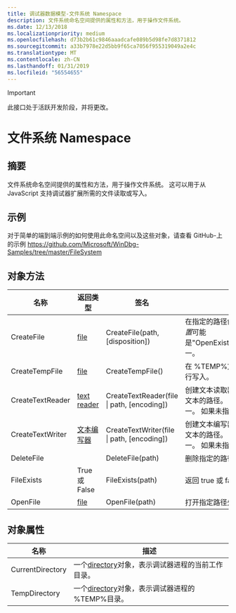 ```yaml
---
title: 调试器数据模型-文件系统 Namespace
description: 文件系统命名空间提供的属性和方法，用于操作文件系统。
ms.date: 12/13/2018
ms.localizationpriority: medium
ms.openlocfilehash: d73b2b61c9846aaadcafe089b5d98fe7d8371812
ms.sourcegitcommit: a33b7978e22d5bb9f65ca7056f955319049a2e4c
ms.translationtype: MT
ms.contentlocale: zh-CN
ms.lasthandoff: 01/31/2019
ms.locfileid: "56554655"
---
```

> [!IMPORTANT]
>  此接口处于活跃开发阶段，并将更改。
>
# <a name="the-filesystem-namespace"></a>文件系统 Namespace
## <a name="summary"></a>摘要
文件系统命名空间提供的属性和方法，用于操作文件系统。 这可以用于从 JavaScript 支持调试器扩展所需的文件读取或写入。

## <a name="sample"></a>示例
对于简单的端到端示例的如何使用此命名空间以及这些对象，请查看 GitHub-上的示例 https://github.com/Microsoft/WinDbg-Samples/tree/master/FileSystem 

## <a name="object-methods"></a>对象方法
|名称|返回类型|签名|描述|
|--- |--- |--- |--- |
|CreateFile|[file](dbgmodel-object-file.md)|CreateFile(path, [disposition])|在指定的路径创建一个新文件并将其打开进行写入。 *处置*可能是"OpenExisting"、"CreateNew"或"CreateAlways"之一。|
|CreateTempFile|[file](dbgmodel-object-file.md)|CreateTempFile()|在 %TEMP%文件夹中创建新的临时文件并将其打开进行写入。|
|CreateTextReader|[text reader](dbgmodel-object-text-reader.md)|CreateTextReader(file \| path, [encoding])|创建文本读取器从给定[文件](dbgmodel-object-file.md)对象或将读取指定的编码的文本的路径。 编码可能"Ascii"、"Utf8"或"Utf16"之一。 如果未指定，则"Ascii"是默认值。|
|CreateTextWriter|[文本编写器](dbgmodel-object-text-writer.md)|CreateTextWriter(file \| path, [encoding])|创建文本编写器从给定[文件](dbgmodel-object-file.md)对象或将写入指定的编码的文本的路径。 编码可能"Ascii"、"Utf8"或"Utf16"之一。 如果未指定，则"Ascii"是默认值。|
|DeleteFile||DeleteFile(path)|删除指定的路径中的文件。|
|FileExists|True 或 False|FileExists(path)|返回 true 或 false 并在给定的路径是否存在的文件|
|OpenFile|[file](dbgmodel-object-file.md)|OpenFile(path)|打开指定路径处文件以供读取。|

## <a name="object-properties"></a>对象属性
|名称|描述|
|--- |--- |
|CurrentDirectory|一个[directory](dbgmodel-object-directory.md)对象，表示调试器进程的当前工作目录。|
|TempDirectory|一个[directory](dbgmodel-object-directory.md)对象，表示调试器进程的 %TEMP%目录。 |